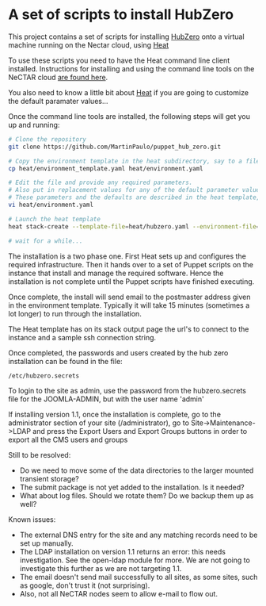 A set of scripts to install HubZero
===================================

This project contains a set of scripts for installing [HubZero](https://hubzero.org) onto a virtual machine
running on the Nectar cloud, using [Heat](https://support.rc.nectar.org.au/docs/heat)

To use these scripts you need to have the Heat command line client installed. Instructions for installing and using
the command line tools on the NeCTAR cloud [are found here](https://support.rc.nectar.org.au/docs/installing-command-line-tools).

You also need to know a little bit about [Heat](https://support.rc.nectar.org.au/docs/heat) if you are
going to customize the default paramater values...

Once the command line tools are installed, the following steps will get you up and running:

```bash
# Clone the repository
git clone https://github.com/MartinPaulo/puppet_hub_zero.git

# Copy the environment template in the heat subdirectory, say to a file named 'environment.yaml'
cp heat/environment_template.yaml heat/environment.yaml

# Edit the file and provide any required parameters.
# Also put in replacement values for any of the default parameter values that are not acceptable.
# These parameters and the defaults are described in the heat template, heat/hubzero.yaml
vi heat/environment.yaml

# Launch the heat template
heat stack-create --template-file=heat/hubzero.yaml --environment-file=heat/environment.yaml a_suitable_name

# wait for a while...
```

The installation is a two phase one. First Heat sets up and configures the required infrastructure. Then it hands
over to a set of Puppet scripts on the instance that install and manage the required software. Hence the installation
is not complete until the Puppet scripts have finished executing.

Once complete, the install will send email to the postmaster address given in the environment template.
Typically it will take 15 minutes (sometimes a lot longer) to run through the installation.

The Heat template has on its stack output page the url's to connect to the instance and a sample ssh connection string.

Once completed, the passwords and users created by the hub zero installation can be found in the file:

```bash
/etc/hubzero.secrets
```

To login to the site as admin, use the password from the hubzero.secrets file for the JOOMLA-ADMIN, but with the
user name 'admin'

If installing version 1.1, once the installation is complete, go to the administrator section of your site
(/administrator), go to Site->Maintenance->LDAP and press the Export Users and Export Groups buttons
in order to export all the CMS users and groups

Still to be resolved:
- Do we need to move some of the data directories to the larger mounted transient storage?
- The submit package is not yet added to the installation. Is it needed?
- What about log files. Should we rotate them? Do we backup them up as well?

Known issues:
- The external DNS entry for the site and any matching records need to be set up manually.
- The LDAP installation on version 1.1 returns an error: this needs investigation. See the open-ldap module for more.
  We are not going to investigate this further as we are not targeting 1.1.
- The email doesn't send mail successfully to all sites, as some sites, such as google, don't trust it (not surprising).
- Also, not all NeCTAR nodes seem to allow e-mail to flow out.